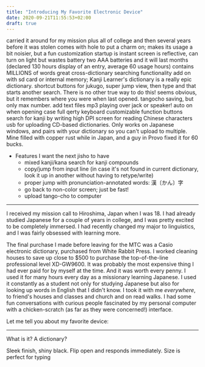 ```yaml
---
title: "Introducing My Favorite Electronic Device"
date: 2020-09-21T11:55:53+02:00
draft: true
---
```


carried it around for my mission plus all of college and then several years before it was stolen
comes with hole to put a charm on; makes its usage a bit noisier, but a fun customization
startup is instant
screen is reflective, can turn on light but wastes battery
two AAA batteries and it will last months (declared 130 hours display of an entry, average 60 usage hours)
contains MILLIONS of words
great cross-dictionary searching functionality
add on with sd card or internal memory; Kanji Learner's dictionary is a really epic dictionary.
shortcut buttons for jukugo, super jump
view, then type and that starts another search. There is no other true way to do this!
seems obvious, but it remembers where you were when last opened.
tangocho saving, but only max number.
add text files
mp3 playing over jack or speaker!
auto on when opening case
full qerty keyboard
customizable function buttons
search for kanji by writing
high DPI screen for reading Chinese characters
usb for uploading CD-based dictionaries. Only works on Japanese windows, and pairs with your dictionary so you can't upload to multiple.
    Mine filled with copper rust while in Japan, and a guy in Provo fixed it for 60 bucks.

* Features I want the next jisho to have
    - mixed kanji/kana search for kanji compounds
    - copy/jump from input line (in case it's not found in current dictionary, look it up in another without having to retype/write)
    - proper jump with pronunciation-annotated words: 漢〔かん〕字
    - go back to non-color screen; just be fast!
    - upload tango-cho to computer

***

I received my mission call to Hiroshima, Japan when I was 18. I had already studied Japanese for a couple of years in college, and I was pretty excited to be completely immersed. I had recently changed my major to linguistics, and I was fairly obsessed with learning more. 

The final purchase I made before leaving for the MTC was a Casio electronic dictionary, purchased from White Rabbit Press. I worked cleaning houses to save up close to $500 to purchase the top-of-the-line professional level XD-GW9600. It was probably the most expensive thing I had ever paid for by myself at the time. And it was worth every penny. I used it for many hours every day as a missionary learning Japanese. I used it constantly as a student not only for studying Japanese but also for looking up words in English that I didn't know. I took it with me *everywhere*, to friend's houses and classes and church and on read walks. I had some fun conversations with curious people fascinated by my personal computer with a chicken-scratch (as far as they were concerned!) interface.

<!-- Lately I've sadly reached the device's limits and don't use it as often anymore. I would love nothing more than to breath new life into it and carry it from country to country studying new languages. -->

Let me tell you about my favorite device:

***

What is it? A dictionary?

Sleek finish, shiny black. Flip open and responds immediately. Size is perfect for typing 
